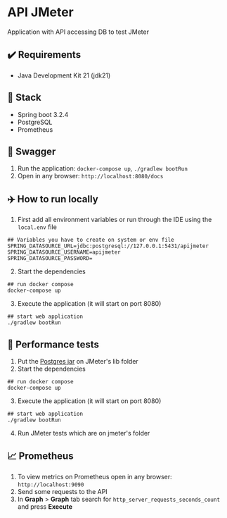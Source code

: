 # API JMeter
Application with API accessing DB to test JMeter

## ✔️ Requirements
- Java Development Kit 21 (jdk21)

## 🍔 Stack
- Spring boot 3.2.4
- PostgreSQL
- Prometheus

## 📖 Swagger
1. Run the application: `docker-compose up`, `./gradlew bootRun`
2. Open in any browser: `http://localhost:8080/docs`

## ✈️ How to run locally
1. First add all environment variables or run through the IDE using the `local.env` file
```shell
## Variables you have to create on system or env file
SPRING_DATASOURCE_URL=jdbc:postgresql://127.0.0.1:5431/apijmeter
SPRING_DATASOURCE_USERNAME=apijmeter
SPRING_DATASOURCE_PASSWORD=
```
2. Start the dependencies
```shell
## run docker compose
docker-compose up
```
3. Execute the application (it will start on port 8080)
```shell
## start web application
./gradlew bootRun
```

## 🧪 Performance tests
1. Put the [Postgres jar](https://repo1.maven.org/maven2/org/postgresql/postgresql/42.2.20/postgresql-42.2.20.jar) on JMeter's lib folder
2. Start the dependencies
```shell
## run docker compose
docker-compose up
```
3. Execute the application (it will start on port 8080)
```shell
## start web application
./gradlew bootRun
```
4. Run JMeter tests which are on jmeter's folder

## 📈 Prometheus
1. To view metrics on Prometheus open in any browser: `http://localhost:9090`
2. Send some requests to the API
3. In **Graph** > **Graph** tab search for `http_server_requests_seconds_count` and press **Execute**